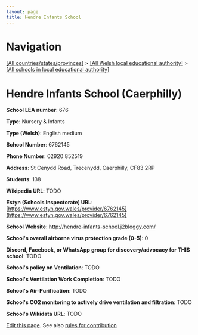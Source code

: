 ```yaml
---
layout: page
title: Hendre Infants School
---
```

# Navigation

[[All countries/states/provinces]](../../..) > [[All Welsh local educational authority]](../..) > [[All schools in local educational authority]](..)

# Hendre Infants School (Caerphilly)

**School LEA number**: 676

**Type**: Nursery & Infants

**Type (Welsh)**: English medium

**School Number**: 6762145

**Phone Number**: 02920 852519

**Address**: St Cenydd Road, Trecenydd, Caerphilly, CF83 2RP

**Students**: 138

**Wikipedia URL**: TODO

**Estyn (Schools Inspectorate) URL**: [https://www.estyn.gov.wales/provider/6762145](https://www.estyn.gov.wales/provider/6762145)

**School Website**: http://hendre-infants-school.j2bloggy.com/

**School's overall airborne virus protection grade (0-5)**: 0

**Discord, Facebook, or WhatsApp group for discovery/advocacy for THIS school**: TODO

**School's policy on Ventilation**: TODO

**School's Ventilation Work Completion**: TODO

**School's Air-Purification**: TODO

**School's CO2 monitoring to actively drive ventilation and filtration**: TODO

**School's Wikidata URL**: TODO




[Edit this page](https://github.com/VentilationProject/Wales/edit/prif/./Caerphilly/Hendre_Infants_School.md). See also [rules for contribution](../../../contribution-rules/)